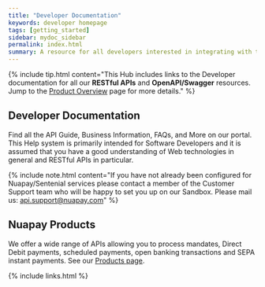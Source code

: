 ```yaml
---
title: "Developer Documentation"
keywords: developer homepage
tags: [getting_started]
sidebar: mydoc_sidebar
permalink: index.html
summary: A resource for all developers interested in integrating with the Nuapay and Sentenial suite of RESTful APIs.
---
```


{% include tip.html content="This Hub includes links to the Developer documentation for all our <b>RESTful APIs</b> and <b>OpenAPI/Swagger</b> resources. Jump to the <a href='prod_overview.html' >Product Overview</a> page for more details." %}

## Developer Documentation

Find all the API Guide, Business Information, FAQs, and More on our portal.
This Help system is primarily intended for Software Developers and it is assumed that you have a good understanding of Web technologies in general and RESTful APIs in particular.

{% include note.html content="If you have not already been configured for Nuapay/Sentenial services  please contact a member of the Customer Support team who will be happy to set you up on our Sandbox. Please mail us: <a href ='mailto:api.support@nuapay.com'>api.support@nuapay.com</a>" %}

## Nuapay Products

We offer a wide range of APIs allowing you to process mandates, Direct Debit payments, scheduled payments, open banking transactions and SEPA instant payments. See our <a href="p1_landing_page.html">Products page</a>. 



{% include links.html %}
